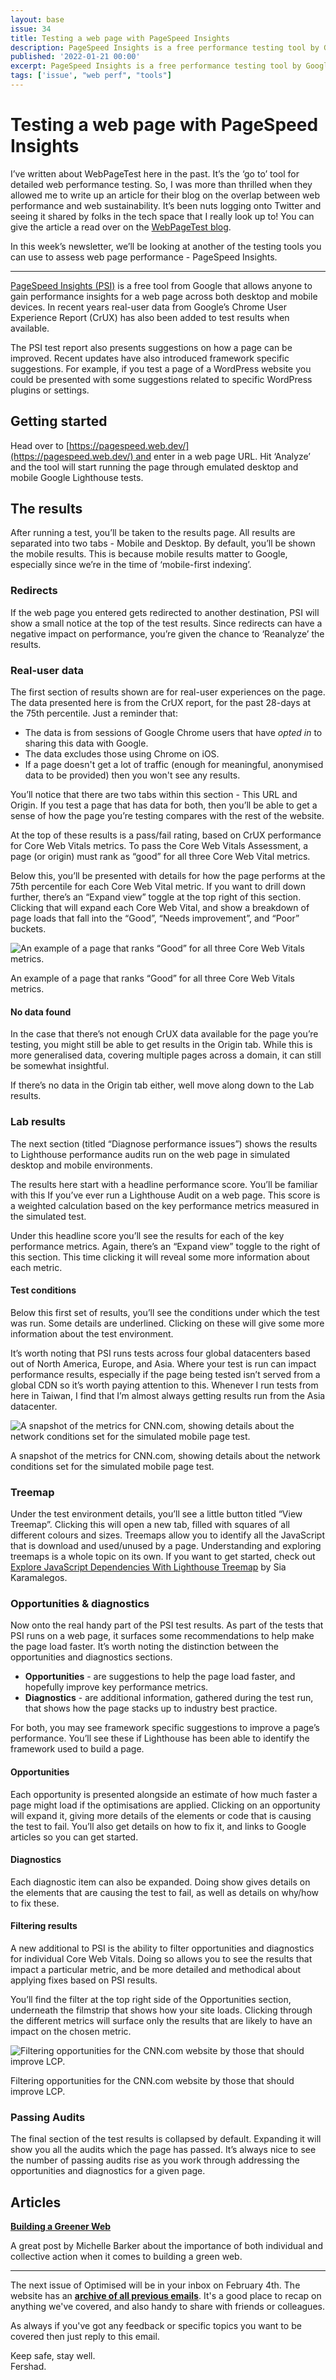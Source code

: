 ```yaml
---
layout: base
issue: 34
title: Testing a web page with PageSpeed Insights
description: PageSpeed Insights is a free performance testing tool by Google. In this post we’ll cover the basics of testing a web page with PageSpeed Insights, as well as how to understand the different test results.
published: '2022-01-21 00:00'
excerpt: PageSpeed Insights is a free performance testing tool by Google. In this post we’ll cover the basics of testing a web page with PageSpeed Insights, as well as how to understand the different test results.
tags: ['issue', "web perf", "tools"]
---
```

# Testing a web page with PageSpeed Insights

I’ve written about WebPageTest here in the past. It’s the ‘go to’ tool for detailed web performance testing. So, I was more than thrilled when they allowed me to write up an article for their blog on the overlap between web performance and web sustainability. It’s been nuts logging onto Twitter and seeing it shared by folks in the tech space that I really look up to! You can give the article a read over on the [WebPageTest blog](https://blog.webpagetest.org/posts/website-performance-and-the-planet/).

In this week’s newsletter, we’ll be looking at another of the testing tools you can use to assess web page performance - PageSpeed Insights.

***

[PageSpeed Insights (PSI)](https://pagespeed.web.dev/) is a free tool from Google that allows anyone to gain performance insights for a web page across both desktop and mobile devices. In recent years real-user data from Google’s Chrome User Experience Report (CrUX) has also been added to test results when available. 

The PSI test report also presents suggestions on how a page can be improved. Recent updates have also introduced framework specific suggestions. For example, if you test a page of a WordPress website you could be presented with some suggestions related to specific WordPress plugins or settings.

## Getting started

Head over to [https://pagespeed.web.dev/](https://pagespeed.web.dev/) and enter in a web page URL. Hit ‘Analyze’ and the tool will start running the page through emulated desktop and mobile Google Lighthouse tests.

## The results

After running a test, you’ll be taken to the results page. All results are separated into two tabs - Mobile and Desktop. By default, you’ll be shown the mobile results. This is because mobile results matter to Google, especially since we’re in the time of ‘mobile-first indexing’.

### Redirects

If the web page you entered gets redirected to another destination, PSI will show a small notice at the top of the test results. Since redirects can have a negative impact on performance, you’re given the chance to ‘Reanalyze’ the results.

### Real-user data

The first section of results shown are for real-user experiences on the page. The data presented here is from the CrUX report, for the past 28-days at the 75th percentile. Just a reminder that: 

- The data is from sessions of Google Chrome users that have *opted in* to sharing this data with Google.
- The data excludes those using Chrome on iOS.
- If a page doesn't get a lot of traffic (enough for meaningful, anonymised data to be provided) then you won't see any results.

You’ll notice that there are two tabs within this section - This URL and Origin. If you test a page that has data for both, then you’ll be able to get a sense of how the page you’re testing compares with the rest of the website.

At the top of these results is a pass/fail rating, based on CrUX performance for Core Web Vitals metrics. To pass the Core Web Vitals Assessment, a page (or origin) must rank as “good” for all three Core Web Vital metrics.

Below this, you’ll be presented with details for how the page performs at the 75th percentile for each Core Web Vital metric. If you want to drill down further, there’s an “Expand view” toggle at the top right of this section. Clicking that will expand each Core Web Vital, and show a breakdown of page loads that fall into the “Good”, “Needs improvement”, and “Poor” buckets.

![An example of a page that ranks “Good” for all three Core Web Vitals metrics.](https://fershad.com/image/fetch/f_auto,q_auto/https://cdn.sanity.io/images/twtrbzfo/production/586e55eecf2952bf238444324c1c5ddcd02e0a9c-1080x567.jpg?auto=format)

An example of a page that ranks “Good” for all three Core Web Vitals metrics.

#### No data found

In the case that there’s not enough CrUX data available for the page you’re testing, you might still be able to get results in the Origin tab. While this is more generalised data, covering multiple pages across a domain, it can still be somewhat insightful.

If there’s no data in the Origin tab either, well move along down to the Lab results.

### Lab results

The next section (titled “Diagnose performance issues”) shows the results to Lighthouse performance audits run on the web page in simulated desktop and mobile environments.

The results here start with a headline performance score. You’ll be familiar with this If you’ve ever run a Lighthouse Audit on a web page. This score is a weighted calculation based on the key performance metrics measured in the simulated test.

Under this headline score you’ll see the results for each of the key performance metrics. Again, there’s an “Expand view” toggle to the right of this section. This time clicking it will reveal some more information about each metric.

#### Test conditions

Below this first set of results, you’ll see the conditions under which the test was run. Some details are underlined. Clicking on these will give some more information about the test environment.

It’s worth noting that PSI runs tests across four global datacenters based out of North America, Europe, and Asia. Where your test is run can impact performance results, especially if the page being tested isn’t served from a global CDN so it’s worth paying attention to this. Whenever I run tests from here in Taiwan, I find that I’m almost always getting results run from the Asia datacenter.

![A snapshot of the metrics for CNN.com, showing details about the network conditions set for the simulated mobile page test.](https://fershad.com/image/fetch/f_auto,q_auto/https://cdn.sanity.io/images/twtrbzfo/production/180900fcd9785228baf138e62464725877fcc2e7-1080x567.jpg?auto=format)

A snapshot of the metrics for CNN.com, showing details about the network conditions set for the simulated mobile page test.

### Treemap

Under the test environment details, you’ll see a little button titled “View Treemap”. Clicking this will open a new tab, filled with squares of all different colours and sizes. Treemaps allow you to identify all the JavaScript that is download and used/unused by a page. Understanding and exploring treemaps is a whole topic on its own. If you want to get started, check out [Explore JavaScript Dependencies With Lighthouse Treemap](https://sia.codes/posts/lighthouse-treemap/) by Sia Karamalegos.

### Opportunities & diagnostics

Now onto the real handy part of the PSI test results. As part of the tests that PSI runs on a web page, it surfaces some recommendations to help make the page load faster. It’s worth noting the distinction between the opportunities and diagnostics sections.

- **Opportunities** - are suggestions to help the page load faster, and hopefully improve key performance metrics.
- **Diagnostics** - are additional information, gathered during the test run, that shows how the page stacks up to industry best practice.

For both, you may see framework specific suggestions to improve a page’s performance. You’ll see these if Lighthouse has been able to identify the framework used to build a page.

#### Opportunities

Each opportunity is presented alongside an estimate of how much faster a page might load if the optimisations are applied. Clicking on an opportunity will expand it, giving more details of the elements or code that is causing the test to fail. You’ll also get details on how to fix it, and links to Google articles so you can get started.

#### Diagnostics

Each diagnostic item can also be expanded. Doing show gives details on the elements that are causing the test to fail, as well as details on why/how to fix these.

#### Filtering results

A new additional to PSI is the ability to filter opportunities and diagnostics for individual Core Web Vitals. Doing so allows you to see the results that impact a particular metric, and be more detailed and methodical about applying fixes based on PSI results.

You’ll find the filter at the top right side of the Opportunities section, underneath the filmstrip that shows how your site loads. Clicking through the different metrics will surface only the results that are likely to have an impact on the chosen metric.

![Filtering opportunities for the CNN.com website by those that should improve LCP.](https://fershad.com/image/fetch/f_auto,q_auto/https://cdn.sanity.io/images/twtrbzfo/production/e162d6c8a447a2c7edea69c80ec18818a420edf2-1080x567.jpg?auto=format)

Filtering opportunities for the CNN.com website by those that should improve LCP.

### Passing Audits

The final section of the test results is collapsed by default. Expanding it will show you all the audits which the page has passed. It’s always nice to see the number of passing audits rise as you work through addressing the opportunities and diagnostics for a given page.

## Articles

**[Building a Greener Web](https://css-irl.info/building-a-greener-web)**

A great post by Michelle Barker about the importance of both individual and collective action when it comes to building a green web.

***

The next issue of Optimised will be in your inbox on February 4th. The website has an **[archive of all previous emails](https://optimised.email/)**. It's a good place to recap on anything we've covered, and also handy to share with friends or colleagues.

As always if you've got any feedback or specific topics you want to be covered then just reply to this email.

Keep safe, stay well.  
Fershad.